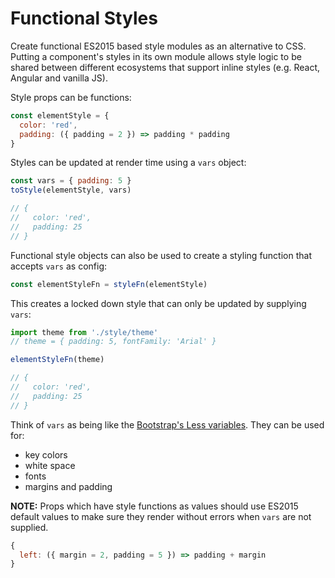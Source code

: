 # Functional Styles

Create functional ES2015 based style modules as an alternative to CSS. Putting a component's styles in its own module allows style logic to be shared between different ecosystems that support inline styles (e.g. React, Angular and vanilla JS).

Style props can be functions:

```javascript
const elementStyle = {
  color: 'red',
  padding: ({ padding = 2 }) => padding * padding
}
```

Styles can be updated at render time using a `vars` object: 

```javascript
const vars = { padding: 5 }
toStyle(elementStyle, vars)

// {
//   color: 'red',
//   padding: 25
// }

```

Functional style objects can also be used to create a styling function that accepts `vars` as config:

```javascript
const elementStyleFn = styleFn(elementStyle)
```

This creates a locked down style that can only be updated by supplying `vars`:

```javascript
import theme from './style/theme'
// theme = { padding: 5, fontFamily: 'Arial' }

elementStyleFn(theme)

// {
//   color: 'red',
//   padding: 25
// }
```

Think of `vars` as being like the [Bootstrap's Less variables](http://getbootstrap.com/customize/#less-variables). They can be used for:

* key colors
* white space
* fonts
* margins and padding

__NOTE:__ Props which have style functions as values should use ES2015 default values to make sure they render without errors when `vars` are not supplied.

```javascript
{
  left: ({ margin = 2, padding = 5 }) => padding + margin
}
```






